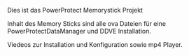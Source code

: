 Dies ist das PowerProtect Memorystick Projekt

Inhalt des Memory Sticks sind alle ova Dateien für eine PowerProtectDataManager und DDVE Installation.

Viedeos zur Installation und Konfiguration sowie mp4 Player.
 
